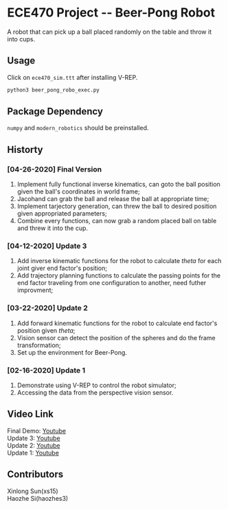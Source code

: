 # ECE470 Project -- Beer-Pong Robot
A robot that can pick up a ball placed randomly on the table and throw it into cups.

## Usage  
Click on ```ece470_sim.ttt``` after installing V-REP. 

```python
python3 beer_pong_robo_exec.py
```

## Package Dependency
```numpy``` and  ```modern_robotics``` should be preinstalled.

## Historty
### [04-26-2020] Final Version
1. Implement fully functional inverse kinematics, can goto the ball position given the ball's coordinates in world frame;
2. Jacohand can grab the ball and release the ball at appropriate time;
3. Implement tarjectory generation, can threw the ball to desired position given appropriated parameters;
4. Combine every functions, can now grab a random placed ball on table and threw it into the cup.
### [04-12-2020] Update 3
1. Add inverse kinematic functions for the robot to calculate *theta* for each joint giver end factor's position;
2. Add trajectory planning functions to calculate the passing points for the end factor traveling from one configuration to another, need futher improvment;
### [03-22-2020] Update 2
1. Add forward kinematic functions for the robot to calculate end factor's position given *theta*;
2. Vision sensor can detect the position of the spheres and do the frame transformation;
3. Set up the environment for Beer-Pong.
### [02-16-2020] Update 1 
1. Demonstrate using V-REP to control the robot simulator;
2. Accessing the data from the perspective vision sensor.

## Video Link
Final Demo: [Youtube](https://youtu.be/G5rgLZmNWX4)  
Update 3: [Youtube](https://youtu.be/Rt30Zz1moWw)  
Update 2: [Youtube](https://youtu.be/tguRd_hfZQ0)  
Update 1: [Youtube](https://youtu.be/QzZHsiDmg10)  

## Contributors  
Xinlong Sun(xs15)  
Haozhe Si(haozhes3)